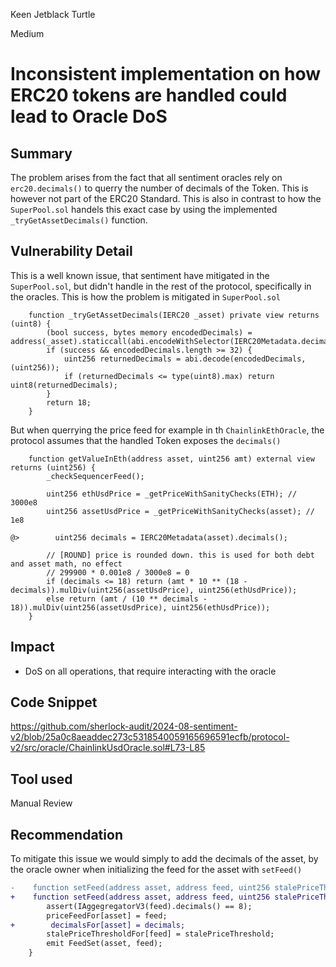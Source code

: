 Keen Jetblack Turtle

Medium

# Inconsistent implementation on how ERC20 tokens are handled could lead to Oracle DoS

## Summary
The problem arises from the fact that all sentiment oracles rely on `erc20.decimals()` to querry the number of decimals of the Token. This is however not part of the ERC20 Standard. This is also in contrast to how the `SuperPool.sol` handels this exact case by using the implemented `_tryGetAssetDecimals()` function. 

## Vulnerability Detail
This is a well known issue, that sentiment have mitigated in the `SuperPool.sol`, but didn't handle in the rest of the protocol, specifically in the oracles.
This is how the problem is mitigated in `SuperPool.sol`
```solidity
    function _tryGetAssetDecimals(IERC20 _asset) private view returns (uint8) {
        (bool success, bytes memory encodedDecimals) = address(_asset).staticcall(abi.encodeWithSelector(IERC20Metadata.decimals.selector));
        if (success && encodedDecimals.length >= 32) {
            uint256 returnedDecimals = abi.decode(encodedDecimals, (uint256));
            if (returnedDecimals <= type(uint8).max) return uint8(returnedDecimals);
        }
        return 18;
    }
```
But when querrying the price feed for example in th `ChainlinkEthOracle`, the protocol assumes that the handled Token exposes the `decimals()`

```solidity
    function getValueInEth(address asset, uint256 amt) external view returns (uint256) {
        _checkSequencerFeed();

        uint256 ethUsdPrice = _getPriceWithSanityChecks(ETH); // 3000e8
        uint256 assetUsdPrice = _getPriceWithSanityChecks(asset); // 1e8

@>        uint256 decimals = IERC20Metadata(asset).decimals();

        // [ROUND] price is rounded down. this is used for both debt and asset math, no effect
        // 299900 * 0.001e8 / 3000e8 = 0
        if (decimals <= 18) return (amt * 10 ** (18 - decimals)).mulDiv(uint256(assetUsdPrice), uint256(ethUsdPrice));
        else return (amt / (10 ** decimals - 18)).mulDiv(uint256(assetUsdPrice), uint256(ethUsdPrice));
    }
```
## Impact
- DoS on all operations, that require interacting with the oracle
## Code Snippet
https://github.com/sherlock-audit/2024-08-sentiment-v2/blob/25a0c8aeaddec273c5318540059165696591ecfb/protocol-v2/src/oracle/ChainlinkUsdOracle.sol#L73-L85

## Tool used

Manual Review

## Recommendation
To mitigate this issue we would simply to add the decimals of the asset, by the oracle owner when initializing the feed for the asset with `setFeed()`
```diff
-    function setFeed(address asset, address feed, uint256 stalePriceThreshold) external onlyOwner {
+    function setFeed(address asset, address feed, uint256 stalePriceThreshold, uint256 decimals) external onlyOwner {
        assert(IAggegregatorV3(feed).decimals() == 8);
        priceFeedFor[asset] = feed;
+        decimalsFor[asset] = decimals;
        stalePriceThresholdFor[feed] = stalePriceThreshold;
        emit FeedSet(asset, feed);
    }
```